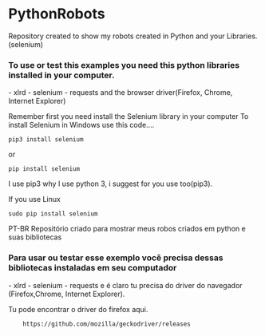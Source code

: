 # PythonRobots
Repository created to show my robots created in Python and your Libraries.(selenium)

<h3>To use or test this examples you need this python libraries installed in your computer.</h3>
- xlrd
- selenium
- requests
and the browser driver(Firefox, Chrome, Internet Explorer)


Remember first you need install the Selenium library in your computer
To install Selenium in Windows use this code....
    
    pip3 install selenium
or

    pip install selenium

I use pip3 why I use python 3, i suggest for you use too(pip3).

If you use Linux 

    sudo pip install selenium

PT-BR 
Repositório criado para mostrar meus robos criados em python e suas bibliotecas
<h3>Para usar ou testar esse exemplo você precisa dessas bibliotecas instaladas em seu computador</h3>
- xlrd
- selenium
- requests
e é claro tu precisa do driver do navegador (Firefox,Chrome, Internet Explorer).

Tu pode encontrar o driver do firefox aqui.

        https://github.com/mozilla/geckodriver/releases
        
